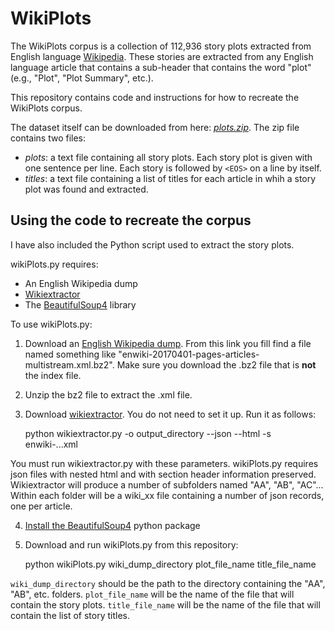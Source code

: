 # WikiPlots

The WikiPlots corpus is a collection of 112,936 story plots extracted from English language [Wikipedia](https://en.wikipedia.org/wiki/Main_Page). These stories are extracted from any English language article that contains a sub-header that contains the word "plot" (e.g., "Plot", "Plot Summary", etc.).

This repository contains code and instructions for how to recreate the WikiPlots corpus.

The dataset itself can be downloaded from here: [*plots.zip*](https://gtvault-my.sharepoint.com/personal/mriedl3_gatech_edu/_layouts/15/guestaccess.aspx?docid=09511cca101bd45859859fe1765c7a84d&authkey=Af3ym3JQ-UIXbyKYwyEe0hU&expiration=2017-06-19T13%3a37%3a21.000Z). The zip file contains two files:

- *plots*: a text file containing all story plots. Each story plot is given with one sentence per line. Each story is followed by `<EOS>` on a line by itself.
- *titles*: a text file containing a list of titles for each article in whih a story plot was found and extracted.

## Using the code to recreate the corpus

I have also included the Python script used to extract the story plots.

wikiPlots.py requires:
- An English Wikipedia dump
- [Wikiextractor](https://github.com/attardi/wikiextractor)
- The [BeautifulSoup4](https://www.crummy.com/software/BeautifulSoup/) library

To use wikiPlots.py:

1. Download an [English Wikipedia dump](https://dumps.wikimedia.org/enwiki/). From this link you fill find a file named something like "enwiki-20170401-pages-articles-multistream.xml.bz2". Make sure you download the .bz2 file that is **not** the index file.
2. Unzip the bz2 file to extract the .xml file.
3. Download [wikiextractor](https://github.com/attardi/wikiextractor). You do not need to set it up. Run it as follows:


    python wikiextractor.py -o output_directory --json --html -s enwiki-...xml


You must run wikiextractor.py with these parameters. wikiPlots.py requires json files with nested html and with section header information preserved. Wikiextractor will produce a number of subfolders named "AA", "AB", "AC"... Within each folder will be a wiki_xx file containing a number of json records, one per article.

4. [Install the BeautifulSoup4](https://www.crummy.com/software/BeautifulSoup/bs4/doc/#installing-beautiful-soup) python package
5. Download and run wikiPlots.py from this repository:

    python wikiPlots.py wiki_dump_directory plot_file_name title_file_name

`wiki_dump_directory` should be the path to the directory containing the "AA", "AB", etc. folders. `plot_file_name` will be the name of the file that will contain the story plots. `title_file_name` will be the name of the file that will contain the list of story titles.

